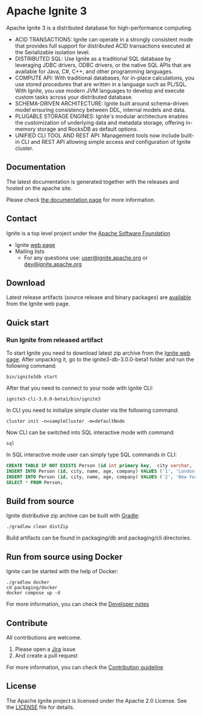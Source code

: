 Apache Ignite 3
===

Apache Ignite 3 is a distributed database for high-performance computing.

* ACID TRANSACTIONS: Ignite can operate in a strongly consistent mode that provides full support for distributed ACID transactions executed at the Serializable isolation level.
* DISTRIBUTED SQL: Use Ignite as a traditional SQL database by leveraging JDBC drivers, ODBC drivers, or the native SQL APIs that are available for Java, C#, C++, and other programming languages.
* COMPUTE API: With traditional databases, for in-place calculations, you use stored procedures that are written in a language such as PL/SQL. With Ignite, you use modern JVM languages to develop and execute custom tasks across your distributed database.
* SCHEMA-DRIVEN ARCHITECTURE: Ignite built around schema-driven model ensuring consistency between DDL, internal models and data.
* PLUGABLE STORAGE ENGINES: Ignite's modular architecture enables the customization of underlying data and metadata storage, offering in-memory storage and RocksDB as default options.
* UNIFIED CLI TOOL AND REST API: Management tools now include built-in CLI and REST API allowing simple access and configuration of Ignite cluster.

## Documentation

The latest documentation is generated together with the releases and hosted on the apache site.

Please check [the documentation page](https://ignite.apache.org/docs/3.0.0-beta/) for more information.

## Contact

Ignite is a top level project under the [Apache Software Foundation](https://apache.org)

* Ignite [web page](https://ignite.apache.org)
* Mailing lists
    * For any questions use: [user@ignite.apache.org](https://lists.apache.org/list.html?user@ignite.apache.org) or [dev@ignite.apache.org](https://lists.apache.org/list.html?dev@ignite.apache.org)

## Download

Latest release artifacts (source release and binary packages) are [available](https://ignite.apache.org/download.cgi) from the Ignite web page.

## Quick start

### Run Ignite from released artifact

To start Ignite you need to download latest zip archive from the [Ignite web page](https://ignite.apache.org/download.cgi).
After unpacking it, go to the ignite3-db-3.0.0-beta1 folder and run the following command:

```
bin/ignite3db start
```

After that you need to connect to your node with Ignite CLI:

```
ignite3-cli-3.0.0-beta1/bin/ignite3
```

In CLI you need to initialize simple cluster via the following command:

```
cluster init -n=sampleCluster -m=defaultNode
```

Now CLI can be switched into SQL interactive mode with command:

```
sql
```

In SQL interactive mode user can simply type SQL commands in CLI:

```sql
CREATE TABLE IF NOT EXISTS Person (id int primary key,  city varchar,  name varchar,  age int,  company varchar);
INSERT INTO Person (id, city, name, age, company) VALUES ('1', 'London', 'John Doe', '42', 'Apache');
INSERT INTO Person (id, city, name, age, company) VALUES ('2', 'New York', 'Jane Doe', '36', 'Apache');
SELECT * FROM Person;
```

## Build from source

Ignite distributive zip archive can be built with [Gradle](https://gradle.org/):

```
./gradlew clean distZip
```

Build artifacts can be found in packaging/db and packaging/cli directories.

## Run from source using Docker

Ignite can be started with the help of Docker:

```
./gradlew docker
cd packaging/docker
docker compose up -d
```

For more information, you can check the [Developer notes](./DEVNOTES.md)

## Contribute

All contributions are welcome.

1. Please open a [Jira](https://issues.apache.org/jira/projects/IGNITE/issues) issue
2. And create a pull request

For more information, you can check the [Contribution guideline](./CONTRIBUTING.md)

## License

The Apache Ignite project is licensed under the Apache 2.0 License. See the [LICENSE](./LICENSE.txt) file for details.
